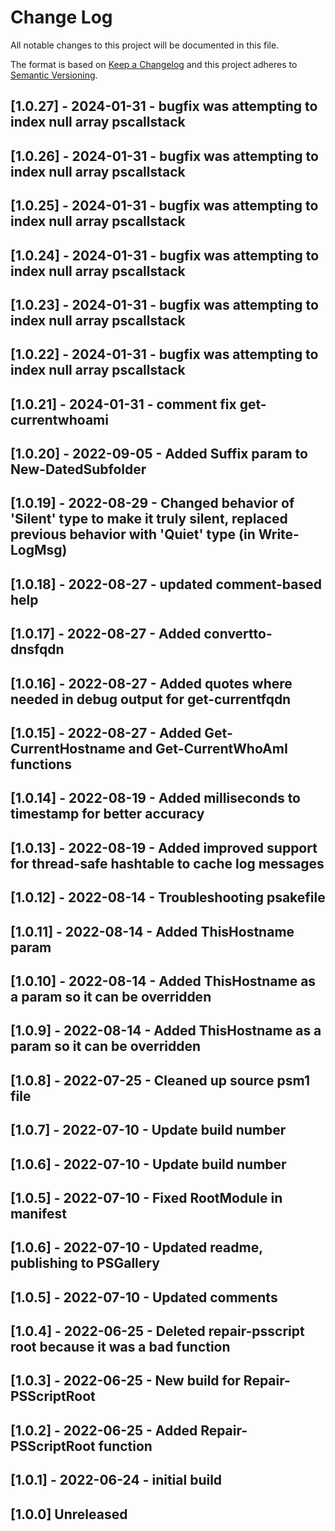 # Change Log

All notable changes to this project will be documented in this file.

The format is based on [Keep a Changelog](http://keepachangelog.com/)
and this project adheres to [Semantic Versioning](http://semver.org/).

## [1.0.27] - 2024-01-31 - bugfix was attempting to index null array pscallstack

## [1.0.26] - 2024-01-31 - bugfix was attempting to index null array pscallstack

## [1.0.25] - 2024-01-31 - bugfix was attempting to index null array pscallstack

## [1.0.24] - 2024-01-31 - bugfix was attempting to index null array pscallstack

## [1.0.23] - 2024-01-31 - bugfix was attempting to index null array pscallstack

## [1.0.22] - 2024-01-31 - bugfix was attempting to index null array pscallstack

## [1.0.21] - 2024-01-31 - comment fix get-currentwhoami

## [1.0.20] - 2022-09-05 - Added Suffix param to New-DatedSubfolder

## [1.0.19] - 2022-08-29 - Changed behavior of 'Silent' type to make it truly silent, replaced previous behavior with 'Quiet' type (in Write-LogMsg)

## [1.0.18] - 2022-08-27 - updated comment-based help

## [1.0.17] - 2022-08-27 - Added convertto-dnsfqdn

## [1.0.16] - 2022-08-27 - Added quotes where needed in debug output for get-currentfqdn

## [1.0.15] - 2022-08-27 - Added Get-CurrentHostname and Get-CurrentWhoAmI functions

## [1.0.14] - 2022-08-19 - Added milliseconds to timestamp for better accuracy

## [1.0.13] - 2022-08-19 - Added improved support for thread-safe hashtable to cache log messages

## [1.0.12] - 2022-08-14 - Troubleshooting psakefile

## [1.0.11] - 2022-08-14 - Added ThisHostname param

## [1.0.10] - 2022-08-14 - Added ThisHostname as a param so it can be overridden

## [1.0.9] - 2022-08-14 - Added ThisHostname as a param so it can be overridden

## [1.0.8] - 2022-07-25 - Cleaned up source psm1 file

## [1.0.7] - 2022-07-10 - Update build number

## [1.0.6] - 2022-07-10 - Update build number

## [1.0.5] - 2022-07-10 - Fixed RootModule in manifest

## [1.0.6] - 2022-07-10 - Updated readme, publishing to PSGallery

## [1.0.5] - 2022-07-10 - Updated comments

## [1.0.4] - 2022-06-25 - Deleted repair-psscript root because it was a bad function

## [1.0.3] - 2022-06-25 - New build for Repair-PSScriptRoot

## [1.0.2] - 2022-06-25 - Added Repair-PSScriptRoot function

## [1.0.1] - 2022-06-24 - initial build

## [1.0.0] Unreleased

